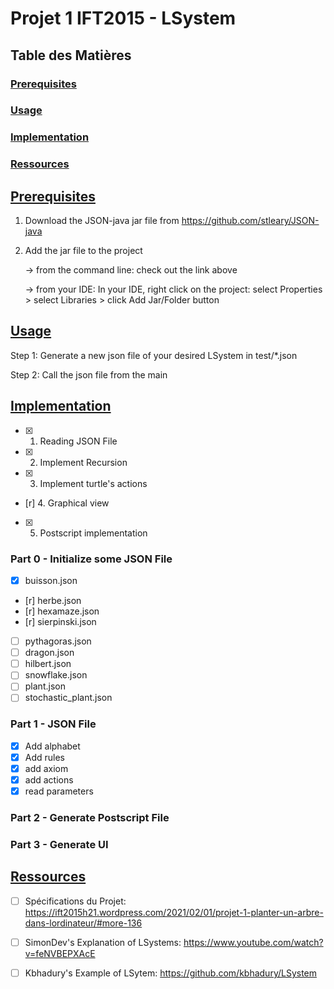 # Projet 1 IFT2015 - LSystem

## Table des Matières

### [Prerequisites](#prerequisites)
### [Usage](#usage)
### [Implementation](#implementation)
### [Ressources](#ressources)

## [Prerequisites](#prerequisites)

1. Download the JSON-java jar file from https://github.com/stleary/JSON-java
2. Add the jar file to the project 
   
   -> from the command line: check out the link above
   
   -> from your IDE: In your IDE, right click on the project:
	select Properties > select Libraries > click Add Jar/Folder button

## [Usage](#usage)

Step 1: Generate a new json file of your desired LSystem in test/*.json

Step 2: Call the json file from the main

## [Implementation](#implementation)

- [x] 1. Reading JSON File
- [x] 2. Implement Recursion
- [x] 3. Implement turtle's actions
- [r] 4. Graphical view
- [x] 5. Postscript implementation

### Part 0 - Initialize some JSON File

- [x] buisson.json
- [r] herbe.json
- [r] hexamaze.json
- [r] sierpinski.json
- [ ] pythagoras.json
- [ ] dragon.json
- [ ] hilbert.json
- [ ] snowflake.json
- [ ] plant.json
- [ ] stochastic_plant.json

### Part 1 - JSON File

- [x] Add alphabet
- [x] Add rules
- [x] add axiom
- [x] add actions
- [x] read parameters

### Part 2 - Generate Postscript File

### Part 3 - Generate UI

## [Ressources](#ressources)


- [ ] Spécifications du Projet: https://ift2015h21.wordpress.com/2021/02/01/projet-1-planter-un-arbre-dans-lordinateur/#more-136  
- [ ] SimonDev's Explanation of LSystems: https://www.youtube.com/watch?v=feNVBEPXAcE
- [ ] Kbhadury's Example of LSytem: https://github.com/kbhadury/LSystem

